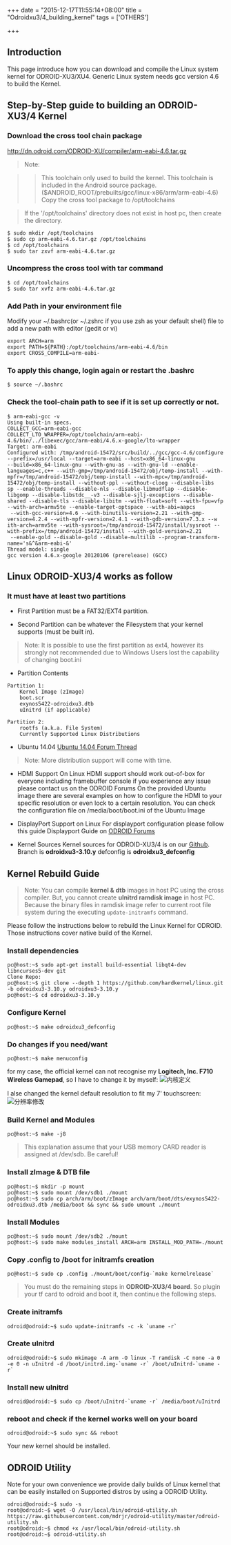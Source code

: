 +++
date = "2015-12-17T11:55:14+08:00"
title = "Odroidxu3/4_building_kernel"
tags = ['OTHERS']

+++
## Introduction
This page introduce how you can download and compile the Linux system kernel for ODROID-XU3/XU4. Generic Linux system needs gcc version 4.6 to build the Kernel.

## Step-by-Step guide to building an ODROID-XU3/4 Kernel

### Download the cross tool chain package

<http://dn.odroid.com/ODROID-XU/compiler/arm-eabi-4.6.tar.gz>

> Note:

>> This toolchain only used to build the kernel.
This toolchain is included in the Android source package. ($ANDROID_ROOT/prebuilts/gcc/linux-x86/arm/arm-eabi-4.6)
Copy the cross tool package to /opt/toolchains

> If the '/opt/toolchains' directory does not exist in host pc, then create the directory.

```
$ sudo mkdir /opt/toolchains
$ sudo cp arm-eabi-4.6.tar.gz /opt/toolchains
$ cd /opt/toolchains
$ sudo tar zxvf arm-eabi-4.6.tar.gz
```

###  Uncompress the cross tool with tar command

```
$ cd /opt/toolchains
$ sudo tar xvfz arm-eabi-4.6.tar.gz
```

###  Add Path in your environment file

Modify your ~/.bashrc(or ~/.zshrc if you use zsh as your default shell) file to add a new path with editor (gedit or vi)

```
export ARCH=arm
export PATH=${PATH}:/opt/toolchains/arm-eabi-4.6/bin
export CROSS_COMPILE=arm-eabi-
```

###  To apply this change, login again or restart the .bashrc
`$ source ~/.bashrc`

###  Check the tool-chain path to see if it is set up correctly or not.
```
$ arm-eabi-gcc -v
Using built-in specs.
COLLECT_GCC=arm-eabi-gcc
COLLECT_LTO_WRAPPER=/opt/toolchain/arm-eabi-4.6/bin/../libexec/gcc/arm-eabi/4.6.x-google/lto-wrapper
Target: arm-eabi
Configured with: /tmp/android-15472/src/build/../gcc/gcc-4.6/configure --prefix=/usr/local --target=arm-eabi --host=x86_64-linux-gnu 
--build=x86_64-linux-gnu --with-gnu-as --with-gnu-ld --enable-languages=c,c++ --with-gmp=/tmp/android-15472/obj/temp-install --with-
mpfr=/tmp/android-15472/obj/temp-install --with-mpc=/tmp/android-15472/obj/temp-install --without-ppl --without-cloog --disable-libs
sp --enable-threads --disable-nls --disable-libmudflap --disable-libgomp --disable-libstdc__-v3 --disable-sjlj-exceptions --disable-
shared --disable-tls --disable-libitm --with-float=soft --with-fpu=vfp --with-arch=armv5te --enable-target-optspace --with-abi=aapcs
 --with-gcc-version=4.6 --with-binutils-version=2.21 --with-gmp-version=4.2.4 --with-mpfr-version=2.4.1 --with-gdb-version=7.3.x --w
ith-arch=armv5te --with-sysroot=/tmp/android-15472/install/sysroot --with-prefix=/tmp/android-15472/install --with-gold-version=2.21
 --enable-gold --disable-gold --disable-multilib --program-transform-name='s&^&arm-eabi-&'
Thread model: single
gcc version 4.6.x-google 20120106 (prerelease) (GCC)
```

## Linux ODROID-XU3/4 works as follow

### It must have at least two partitions

- First Partition must be a FAT32/EXT4 partition.

- Second Partition can be whatever the Filesystem that your kernel supports (must be built in).
> Note: It is possible to use the first partition as ext4, however its strongly not recommended due to Windows Users lost the capability of changing boot.ini

- Partition Contents
```
Partition 1:
    Kernel Image (zImage)
    boot.scr
    exynos5422-odroidxu3.dtb
    uInitrd (if applicable)
    
Partition 2:
    rootfs (a.k.a. File System)
    Currently Supported Linux Distributions
```
- Ubuntu 14.04 [Ubuntu 14.04 Forum Thread][1]
> Note: More distribution support will come with time.

- HDMI Support On Linux
HDMI support should work out-of-box for everyone including framebuffer console if you experience any issue please contact us on the ODROID Forums
On the provided Ubuntu image there are several examples on how to configure the HDMI to your specific resolution or even lock to a certain resolution. You can check the configuration file on /media/boot/boot.ini of the Ubuntu Image

- DisplayPort Support on Linux
For displayport configuration please follow this guide Displayport Guide on [ODROID Forums][2]

- Kernel Sources
Kernel sources for ODROID-XU3/4 is on our [Github][3]. Branch is **odroidxu3-3.10.y** defconfig is **odroidxu3_defconfig**

## Kernel Rebuild Guide
>Note:
You can compile **kernel & dtb** images in host PC using the cross compiler. But, you cannot create **uInitrd ramdisk image** in host PC. Because the binary files in ramdisk image refer to current root file system during the executing `update-initramfs` command.

Please follow the instructions below to rebuild the Linux Kernel for ODROID. Those instructions cover native build of the Kernel.

### Install dependencies
```
pc@host:~$ sudo apt-get install build-essential libqt4-dev libncurses5-dev git 
Clone Repo:
pc@host:~$ git clone --depth 1 https://github.com/hardkernel/linux.git -b odroidxu3-3.10.y odroidxu3-3.10.y 
pc@host:~$ cd odroidxu3-3.10.y 
```

### Configure Kernel
```
pc@host:~$ make odroidxu3_defconfig 
```

### Do changes if you need/want
```
pc@host:~$ make menuconfig 
```
for my case, the official kernel can not recognise my **Logitech, Inc. F710 Wireless Gamepad**, so I have to change it by myself:
![内核定义](http://7xivdp.com1.z0.glb.clouddn.com/png/2015/12/310876d095ef89355a35de54838acad9.png)

I alse changed the kernel default resolution to fit my 7' touchscreen:
![分辨率修改](http://7xivdp.com1.z0.glb.clouddn.com/png/2015/12/3ad91156dcea84a78dab3f5643ea2832.png)

### Build Kernel and Modules
```
pc@host:~$ make -j8
```

 > This explanation assume that your USB memory CARD reader is assigned at /dev/sdb. Be careful!

### Install zImage & DTB file
```
pc@host:~$ mkdir -p mount
pc@host:~$ sudo mount /dev/sdb1 ./mount
pc@host:~$ sudo cp arch/arm/boot/zImage arch/arm/boot/dts/exynos5422-odroidxu3.dtb /media/boot && sync && sudo umount ./mount
```

### Install Modules
```
pc@host:~$ sudo mount /dev/sdb2 ./mount
pc@host:~$ sudo make modules_install ARCH=arm INSTALL_MOD_PATH=./mount
```
### Copy .config to /boot for initramfs creation
```
pc@host:~$ sudo cp .config ./mount/boot/config-`make kernelrelease`
```

> You must do the remaining steps in **ODROID-XU3/4 board**. So plugin your tf card to odroid and boot it, then continue the following steps.

###  Create initramfs
```
odroid@odroid:~$ sudo update-initramfs -c -k `uname -r`
```

### Create uInitrd
```
odroid@odroid:~$ sudo mkimage -A arm -O linux -T ramdisk -C none -a 0 -e 0 -n uInitrd -d /boot/initrd.img-`uname -r` /boot/uInitrd-`uname -r`
```

### Install new uInitrd
```
odroid@odroid:~$ sudo cp /boot/uInitrd-`uname -r` /media/boot/uInitrd
```

### reboot and check if the kernel works well on your board
`odroid@odroid:~$ sudo sync && reboot`

Your new kernel should be installed. 

## ODROID Utility
Note for your own convenience we provide daily builds of Linux kernel that can be easily installed on Supported distros by using a ODROID Utility.
```
odroid@odroid:~$ sudo -s
root@odroid:~$ wget -O /usr/local/bin/odroid-utility.sh https://raw.githubusercontent.com/mdrjr/odroid-utility/master/odroid-utility.sh
root@odroid:~$ chmod +x /usr/local/bin/odroid-utility.sh
root@odroid:~$ odroid-utility.sh
```

  [1]: http://forum.odroid.com/viewtopic.php?f=95&t=5985
  [2]: http://forum.odroid.com/
  [3]: http://github.com/hardkernel/linux